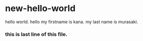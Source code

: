 # new-hello-world
hello world.
hello my firstname is kana.
my last name is murasaki.
### this is last line of this file.